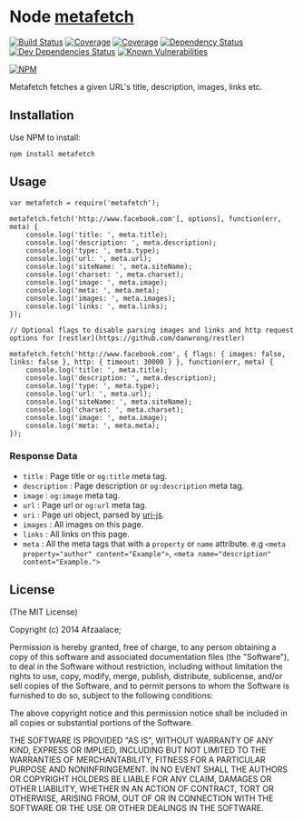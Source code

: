 # Node [metafetch](https://www.npmjs.org/package/metafetch)
[![Build Status](https://img.shields.io/travis/afzaalace/metafetch.svg?style=flat-square)](https://travis-ci.org/afzaalace/metafetch)
[![Coverage](https://img.shields.io/codecov/c/github/afzaalace/metafetch.svg?style=flat-square)](https://codecov.io/github/afzaalace/metafetch?branch=master)
[![Coverage](https://img.shields.io/coveralls/afzaalace/metafetch.svg?style=flat-square)](https://coveralls.io/github/afzaalace/metafetch?branch=master)
[![Dependency Status](https://img.shields.io/bithound/dependencies/github/afzaalace/metafetch.svg?style=flat-square)](https://www.bithound.io/github/afzaalace/metafetch/master/dependencies/npm)
[![Dev Dependencies Status](https://img.shields.io/bithound/devDependencies/github/afzaalace/metafetch.svg?style=flat-square)](https://www.bithound.io/github/afzaalace/metafetch/master/dependencies/npm)
[![Known Vulnerabilities](https://snyk.io/test/npm/metafetch/badge.svg?style=flat-square)](https://snyk.io/test/npm/metafetch)

[![NPM](https://nodei.co/npm/metafetch.png?downloadRank=true&downloads=true)](https://nodei.co/npm/metafetch.png?downloadRank=true&downloads=true)

Metafetch fetches a given URL's title, description, images, links etc.

## Installation ##

Use NPM to install:

    npm install metafetch

## Usage

    var metafetch = require('metafetch');

    metafetch.fetch('http://www.facebook.com'[, options], function(err, meta) {
        console.log('title: ', meta.title);
        console.log('description: ', meta.description);
        console.log('type: ', meta.type);
        console.log('url: ', meta.url);
        console.log('siteName: ', meta.siteName);
        console.log('charset: ', meta.charset);
        console.log('image: ', meta.image);
        console.log('meta: ', meta.meta);
        console.log('images: ', meta.images);
        console.log('links: ', meta.links);
    });
    
    // Optional flags to disable parsing images and links and http request options for [restler](https://github.com/danwrong/restler)
    
    metafetch.fetch('http://www.facebook.com', { flags: { images: false, links: false }, http: { timeout: 30000 } }, function(err, meta) {
        console.log('title: ', meta.title);
        console.log('description: ', meta.description);
        console.log('type: ', meta.type);
        console.log('url: ', meta.url);
        console.log('siteName: ', meta.siteName);
        console.log('charset: ', meta.charset);
        console.log('image: ', meta.image);
        console.log('meta: ', meta.meta);
    });
    

### Response Data

* `title` : Page title or `og:title` meta tag.
* `description` : Page description or `og:description` meta tag.
* `image` : `og:image` meta tag.
* `url` : Page url or `og:url` meta tag.
* `uri` : Page uri object, parsed by [uri-js](https://github.com/garycourt/uri-js).
* `images` : All images on this page.
* `links` : All links on this page.
* `meta` : All the meta tags that with a `property` or `name` attribute. e.g `<meta property="author" content="Example">`, `<meta name="description" content="Example.">`

## License ##

(The MIT License)

Copyright (c) 2014 Afzaalace;

Permission is hereby granted, free of charge, to any person obtaining a copy
of this software and associated documentation files (the "Software"), to deal
in the Software without restriction, including without limitation the rights
to use, copy, modify, merge, publish, distribute, sublicense, and/or sell
copies of the Software, and to permit persons to whom the Software is
furnished to do so, subject to the following conditions:

The above copyright notice and this permission notice shall be included in all
copies or substantial portions of the Software.

THE SOFTWARE IS PROVIDED "AS IS", WITHOUT WARRANTY OF ANY KIND, EXPRESS OR
IMPLIED, INCLUDING BUT NOT LIMITED TO THE WARRANTIES OF MERCHANTABILITY,
FITNESS FOR A PARTICULAR PURPOSE AND NONINFRINGEMENT. IN NO EVENT SHALL THE
AUTHORS OR COPYRIGHT HOLDERS BE LIABLE FOR ANY CLAIM, DAMAGES OR OTHER
LIABILITY, WHETHER IN AN ACTION OF CONTRACT, TORT OR OTHERWISE, ARISING FROM,
OUT OF OR IN CONNECTION WITH THE SOFTWARE OR THE USE OR OTHER DEALINGS IN THE
SOFTWARE.
